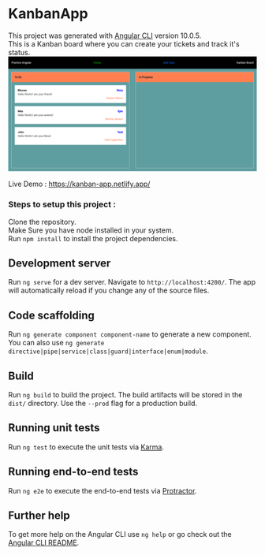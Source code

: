 # KanbanApp

This project was generated with [Angular CLI](https://github.com/angular/angular-cli) version 10.0.5.\
This is a Kanban board where you can create your tickets and track it's status.\
![Project Image](https://github.com/Bhuvan-Arora/kanban-app/blob/master/src/assets/images/kanban-app.png?raw=true)


Live Demo : https://kanban-app.netlify.app/

### Steps to setup this project :

Clone the repository.\
Make Sure you have node installed in your system.\
Run `npm install` to install the project dependencies.

## Development server

Run `ng serve` for a dev server. Navigate to `http://localhost:4200/`. The app will automatically reload if you change any of the source files.

## Code scaffolding

Run `ng generate component component-name` to generate a new component. You can also use `ng generate directive|pipe|service|class|guard|interface|enum|module`.

## Build

Run `ng build` to build the project. The build artifacts will be stored in the `dist/` directory. Use the `--prod` flag for a production build.

## Running unit tests

Run `ng test` to execute the unit tests via [Karma](https://karma-runner.github.io).

## Running end-to-end tests

Run `ng e2e` to execute the end-to-end tests via [Protractor](http://www.protractortest.org/).

## Further help

To get more help on the Angular CLI use `ng help` or go check out the [Angular CLI README](https://github.com/angular/angular-cli/blob/master/README.md).
